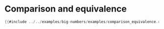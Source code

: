 
# Comparison and equivalence 

```rust
{{#include ../../examples/big-numbers/examples/comparison_equivalence.rs}}
```
